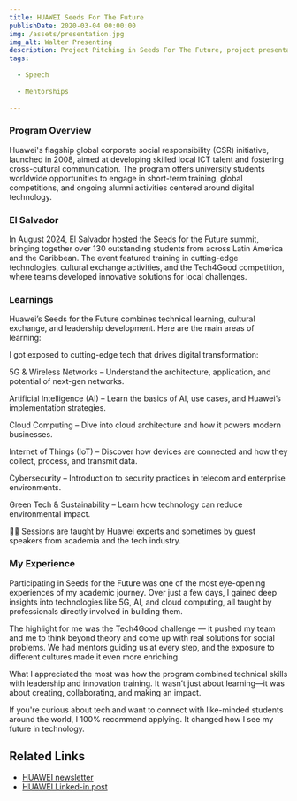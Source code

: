 ```yaml
---
title: HUAWEI Seeds For The Future 
publishDate: 2020-03-04 00:00:00
img: /assets/presentation.jpg
img_alt: Walter Presenting
description: Project Pitching in Seeds For The Future, project presentation
tags:
  
  - Speech
  
  - Mentorships
  
---
```

### Program Overview

Huawei's flagship global corporate social responsibility (CSR) initiative, launched in 2008, aimed at developing skilled local ICT talent and fostering cross-cultural communication. The program offers university students worldwide opportunities to engage in short-term training, global competitions, and ongoing alumni activities centered around digital technology.

### El Salvador
In August 2024, El Salvador hosted the Seeds for the Future summit, bringing together over 130 outstanding students from across Latin America and the Caribbean. The event featured training in cutting-edge technologies, cultural exchange activities, and the Tech4Good competition, where teams developed innovative solutions for local challenges.

### Learnings 
Huawei’s Seeds for the Future combines technical learning, cultural exchange, and leadership development. Here are the main areas of learning:

I got exposed to cutting-edge tech that drives digital transformation:

5G & Wireless Networks – Understand the architecture, application, and potential of next-gen networks.

Artificial Intelligence (AI) – Learn the basics of AI, use cases, and Huawei’s implementation strategies.

Cloud Computing – Dive into cloud architecture and how it powers modern businesses.

Internet of Things (IoT) – Discover how devices are connected and how they collect, process, and transmit data.

Cybersecurity – Introduction to security practices in telecom and enterprise environments.

Green Tech & Sustainability – Learn how technology can reduce environmental impact.

🧑‍🏫 Sessions are taught by Huawei experts and sometimes by guest speakers from academia and the tech industry.

### My Experience
Participating in Seeds for the Future was one of the most eye-opening experiences of my academic journey. Over just a few days, I gained deep insights into technologies like 5G, AI, and cloud computing, all taught by professionals directly involved in building them.

The highlight for me was the Tech4Good challenge — it pushed my team and me to think beyond theory and come up with real solutions for social problems. We had mentors guiding us at every step, and the exposure to different cultures made it even more enriching.

What I appreciated the most was how the program combined technical skills with leadership and innovation training. It wasn’t just about learning—it was about creating, collaborating, and making an impact.

If you're curious about tech and want to connect with like-minded students around the world, I 100% recommend applying. It changed how I see my future in technology.

## Related Links
- <a href="https://www.huawei.com/mx/news/mx/2024/cumbre-america-latina-y-el-caribe-semillas-para-el-futuro-2024"> HUAWEI newsletter </a>
- <a href="https://www.linkedin.com/posts/huaweilatam_culmina-la-cumbre-de-latinoam%C3%A9rica-y-el-caribe-activity-7236792364080472065-PckB?utm_source=share&utm_medium=member_desktop&rcm=ACoAAFJHbuEBWKuqVwo1ZZn-EY4Z1sNv86MxTKw"> HUAWEI Linked-in post </a>